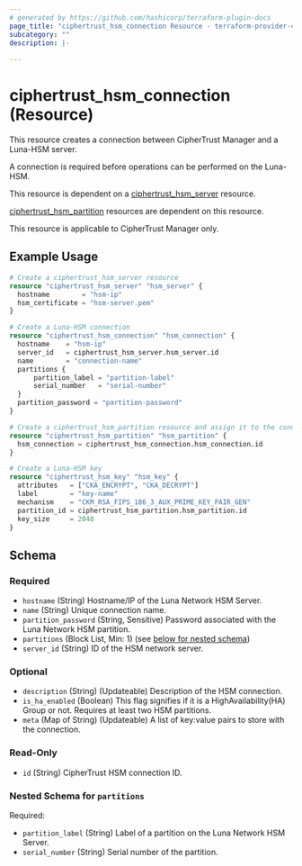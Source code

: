 ```yaml
---
# generated by https://github.com/hashicorp/terraform-plugin-docs
page_title: "ciphertrust_hsm_connection Resource - terraform-provider-ciphertrust"
subcategory: ""
description: |-
  
---
```


# ciphertrust_hsm_connection (Resource)

This resource creates a connection between CipherTrust Manager and a Luna-HSM server.

A connection is required before operations can be performed on the Luna-HSM.

This resource is dependent on a [ciphertrust_hsm_server](https://registry.terraform.io/providers/ThalesGroup/ciphertrust/latest/docs/resources/hsm_server) resource.

[ciphertrust_hsm_partition](https://registry.terraform.io/providers/ThalesGroup/ciphertrust/latest/docs/resources/hsm_partition) resources are dependent on this resource.

This resource is applicable to CipherTrust Manager only.

## Example Usage

```terraform
# Create a ciphertrust_hsm_server resource
resource "ciphertrust_hsm_server" "hsm_server" {
  hostname        = "hsm-ip"
  hsm_certificate = "hsm-server.pem"
}

# Create a Luna-HSM connection
resource "ciphertrust_hsm_connection" "hsm_connection" {
  hostname    = "hsm-ip"
  server_id   = ciphertrust_hsm_server.hsm_server.id
  name        = "connection-name"
  partitions {
      partition_label = "partition-label"
      serial_number   = "serial-number"
  }
  partition_password = "partition-password"
}

# Create a ciphertrust_hsm_partition resource and assign it to the connection
resource "ciphertrust_hsm_partition" "hsm_partition" {
  hsm_connection = ciphertrust_hsm_connection.hsm_connection.id
}

# Create a Luna-HSM key
resource "ciphertrust_hsm_key" "hsm_key" {
  attributes   = ["CKA_ENCRYPT", "CKA_DECRYPT"]
  label        = "key-name"
  mechanism    = "CKM_RSA_FIPS_186_3_AUX_PRIME_KEY_PAIR_GEN"
  partition_id = ciphertrust_hsm_partition.hsm_partition.id
  key_size     = 2048
}
```

<!-- schema generated by tfplugindocs -->
## Schema

### Required

- `hostname` (String) Hostname/IP of the Luna Network HSM Server.
- `name` (String) Unique connection name.
- `partition_password` (String, Sensitive) Password associated with the Luna Network HSM partition.
- `partitions` (Block List, Min: 1) (see [below for nested schema](#nestedblock--partitions))
- `server_id` (String) ID of the HSM network server.

### Optional

- `description` (String) (Updateable) Description of the HSM connection.
- `is_ha_enabled` (Boolean) This flag signifies if it is a HighAvailability(HA) Group or not. Requires at least two HSM partitions.
- `meta` (Map of String) (Updateable) A list of key:value pairs to store with the connection.

### Read-Only

- `id` (String) CipherTrust HSM connection ID.

<a id="nestedblock--partitions"></a>
### Nested Schema for `partitions`

Required:

- `partition_label` (String) Label of a partition on the Luna Network HSM Server.
- `serial_number` (String) Serial number of the partition.


